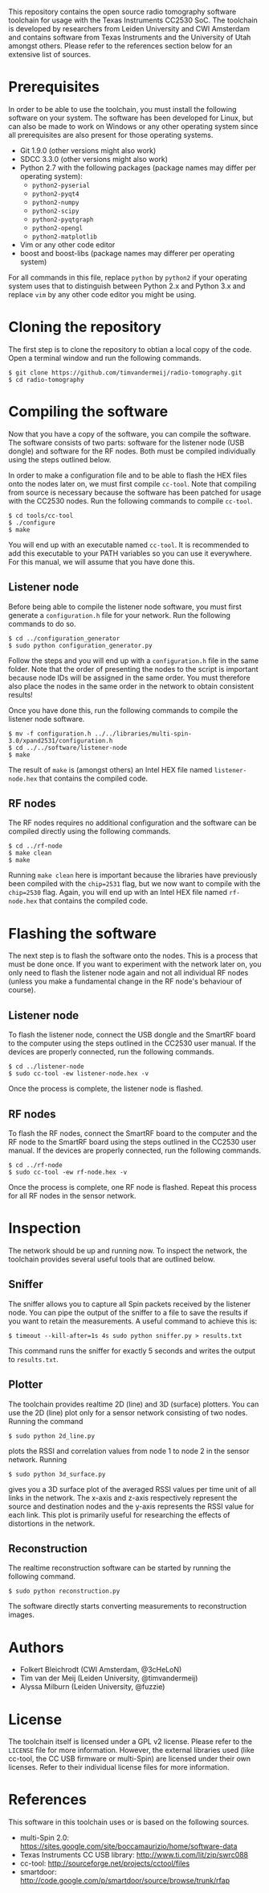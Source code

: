 This repository contains the open source radio tomography software toolchain for usage with the Texas Instruments CC2530 SoC. The toolchain is developed by researchers from Leiden University and CWI Amsterdam and contains software from Texas Instruments and the University of Utah amongst others. Please refer to the references section below for an extensive list of sources.

Prerequisites
=============

In order to be able to use the toolchain, you must install the following software on your system. The software has been developed for Linux, but can also be made to work on Windows or any other operating system since all prerequisites are also present for those operating systems.

* Git 1.9.0 (other versions might also work)
* SDCC 3.3.0 (other versions might also work)
* Python 2.7 with the following packages (package names may differ per operating system):
    * `python2-pyserial`
    * `python2-pyqt4`
    * `python2-numpy`
    * `python2-scipy`
    * `python2-pyqtgraph`
    * `python2-opengl`
    * `python2-matplotlib`
* Vim or any other code editor
* boost and boost-libs (package names may differer per operating system)

For all commands in this file, replace `python` by `python2` if your operating system uses that to distinguish between Python 2.x and Python 3.x and replace `vim` by any other code editor you might be using.

Cloning the repository
======================

The first step is to clone the repository to obtian a local copy of the code. Open a terminal window and run the following commands.

    $ git clone https://github.com/timvandermeij/radio-tomography.git
    $ cd radio-tomography

Compiling the software
======================

Now that you have a copy of the software, you can compile the software. The software consists of two parts: software for the listener node (USB dongle) and software for the RF nodes. Both must be compiled individually using the steps outlined below.

In order to make a configuration file and to be able to flash the HEX files onto the nodes later on, we must first compile `cc-tool`. Note that compiling from source is necessary because the software has been patched for usage with the CC2530 nodes. Run the following commands to compile `cc-tool`.

    $ cd tools/cc-tool
    $ ./configure
    $ make

You will end up with an executable named `cc-tool`. It is recommended to add this executable to your PATH variables so you can use it everywhere. For this manual, we will assume that you have done this.

Listener node
-------------

Before being able to compile the listener node software, you must first generate a `configuration.h` file for your network. Run the following commands to do so.

    $ cd ../configuration_generator
    $ sudo python configuration_generator.py

Follow the steps and you will end up with a `configuration.h` file in the same folder. Note that the order of presenting the nodes to the script is important because node IDs will be assigned in the same order. You must therefore also place the nodes in the same order in the network to obtain consistent results!

Once you have done this, run the following commands to compile the listener node software.
    
    $ mv -f configuration.h ../../libraries/multi-spin-3.0/xpand2531/configuration.h
    $ cd ../../software/listener-node
    $ make

The result of `make` is (amongst others) an Intel HEX file named `listener-node.hex` that contains the compiled code.

RF nodes
--------

The RF nodes requires no additional configuration and the software can be compiled directly using the following commands.

    $ cd ../rf-node
    $ make clean
    $ make

Running `make clean` here is important because the libraries have previously been compiled with the `chip=2531` flag, but we now want to compile with the `chip=2530` flag. Again, you will end up with an Intel HEX file named `rf-node.hex` that contains the compiled code.

Flashing the software
=====================

The next step is to flash the software onto the nodes. This is a process that must be done once. If you want to experiment with the network later on, you only need to flash the listener node again and not all individual RF nodes (unless you make a fundamental change in the RF node's behaviour of course).

Listener node
-------------

To flash the listener node, connect the USB dongle and the SmartRF board to the computer using the steps outlined in the CC2530 user manual. If the devices are properly connected, run the following commands.

    $ cd ../listener-node
    $ sudo cc-tool -ew listener-node.hex -v

Once the process is complete, the listener node is flashed.

RF nodes
--------

To flash the RF nodes, connect the SmartRF board to the computer and the RF node to the SmartRF board using the steps outlined in the CC2530 user manual. If the devices are properly connected, run the following commands.

    $ cd ../rf-node
    $ sudo cc-tool -ew rf-node.hex -v

Once the process is complete, one RF node is flashed. Repeat this process for all RF nodes in the sensor network.

Inspection
==========

The network should be up and running now. To inspect the network, the toolchain provides several useful tools that are outlined below.

Sniffer
-------

The sniffer allows you to capture all Spin packets received by the listener node. You can pipe the output of the sniffer to a file to save the results if you want to retain the measurements. A useful command to achieve this is:

    $ timeout --kill-after=1s 4s sudo python sniffer.py > results.txt

This command runs the sniffer for exactly 5 seconds and writes the output to `results.txt`.

Plotter
-------

The toolchain provides realtime 2D (line) and 3D (surface) plotters. You can use the 2D (line) plot only for a sensor network consisting of two nodes. Running the command

    $ sudo python 2d_line.py

plots the RSSI and correlation values from node 1 to node 2 in the sensor network. Running

    $ sudo python 3d_surface.py

gives you a 3D surface plot of the averaged RSSI values per time unit of all links in the network. The x-axis and z-axis respectively represent the source and destination nodes and the y-axis represents the RSSI value for each link. This plot is primarily useful for researching the effects of distortions in the network.

Reconstruction
--------------

The realtime reconstruction software can be started by running the following command.

    $ sudo python reconstruction.py
    
The software directly starts converting measurements to reconstruction images.

Authors
=======

* Folkert Bleichrodt (CWI Amsterdam, @3cHeLoN)
* Tim van der Meij (Leiden University, @timvandermeij)
* Alyssa Milburn (Leiden University, @fuzzie)

License
=======

The toolchain itself is licensed under a GPL v2 license. Please refer to the `LICENSE` file for more information. However, the external libraries used (like cc-tool, the CC USB firmware or multi-Spin) are licensed under their own licenses. Refer to their individual license files for more information.

References
==========

This software in this toolchain uses or is based on the following sources.

* multi-Spin 2.0: https://sites.google.com/site/boccamaurizio/home/software-data
* Texas Instruments CC USB library: http://www.ti.com/lit/zip/swrc088
* cc-tool: http://sourceforge.net/projects/cctool/files
* smartdoor: http://code.google.com/p/smartdoor/source/browse/trunk/rfap
